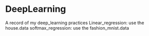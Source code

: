 # DeepLearning
A record of my deep_learning practices
Linear_regression: use the house.data 
softmax_regression: use the fashion_mnist.data

